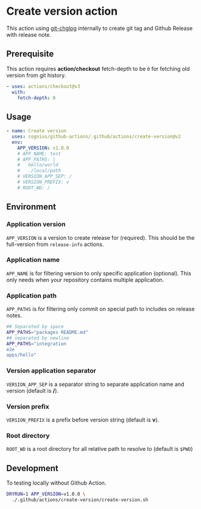 # Create version action

This action using [git-chglog][git-chglog] internally to create git tag and Github Release with release note.

[git-chglog]: https://github.com/git-chglog/git-chglog

## Prerequisite

This action requires **action/checkout** fetch-depth to be `0`
for fetching old version from git history.

```yaml
- uses: actions/checkout@v3
  with:
    fetch-depth: 0
```

## Usage

```yaml
- name: Create version
  uses: cognius/github-actions/.github/actions/create-version@v2
  env:
    APP_VERSION: v1.0.0
    # APP_NAME: test
    # APP_PATHS: |
    #   hello/world
    #   ./local/path
    # VERSION_APP_SEP: /
    # VERSION_PREFIX: v
    # ROOT_WD: /
```

## Environment

### Application version

`APP_VERSION` is a version to create release for (required).
This should be the full-version from `release-info` actions.

### Application name

`APP_NAME` is for filtering version to only specific application (optional).
This only needs when your repository contains multiple application.

### Application path

`APP_PATHS` is for filtering only commit on special path to includes on release notes.

```bash
## Separated by space
APP_PATHS="packages README.md"
## separated by newline
APP_PATHS="integration
e2e
apps/hello"
```

### Version application separator

`VERSION_APP_SEP` is a separator string to
separate application name and version (default is **/**).

### Version prefix

`VERSION_PREFIX` is a prefix before version string (default is **v**).

### Root directory

`ROOT_WD` is a root directory for all relative path to resolve to (default is `$PWD`)

## Development

To testing locally without Github Action.

```bash
DRYRUN=1 APP_VERSION=v1.0.0 \
  ./.github/actions/create-version/create-version.sh
```
